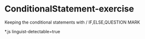 # ConditionalStatement-exercise
Keeping the conditional statements with / IF,ELSE,QUESTION MARK

*.js linguist-detectable=true
